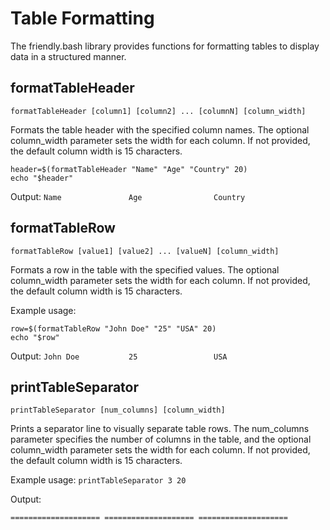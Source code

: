 # Table Formatting

The friendly.bash library provides functions for formatting tables to display data in a structured manner.

## formatTableHeader
`formatTableHeader [column1] [column2] ... [columnN] [column_width]`

Formats the table header with the specified column names. The optional column_width parameter sets the width for each column. If not provided, the default column width is 15 characters.

```
header=$(formatTableHeader "Name" "Age" "Country" 20)
echo "$header"
```

Output:
`Name               Age                Country`

## formatTableRow

`formatTableRow [value1] [value2] ... [valueN] [column_width]`

Formats a row in the table with the specified values. The optional column_width parameter sets the width for each column. If not provided, the default column width is 15 characters.

Example usage:
```
row=$(formatTableRow "John Doe" "25" "USA" 20)
echo "$row"
```

Output:
`John Doe           25                 USA`

## printTableSeparator
`printTableSeparator [num_columns] [column_width]`

Prints a separator line to visually separate table rows. The num_columns parameter specifies the number of columns in the table, and the optional column_width parameter sets the width for each column. If not provided, the default column width is 15 characters.

Example usage:
`printTableSeparator 3 20`

Output:

`==================== ==================== ====================`